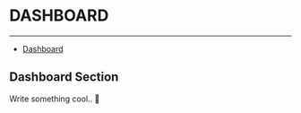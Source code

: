 # DASHBOARD

---

- [Dashboard](#dashboard)

<a name="dashboard"></a>
## Dashboard Section

Write something cool.. 🦊
